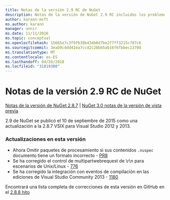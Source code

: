 ```yaml
---
title: Notas de la versión 2.9 RC de NuGet
description: Notas de la versión de NuGet 2.9 RC incluidos los problemas conocidos, correcciones de errores, las funciones agregadas y dcr.
author: karann-msft
ms.author: karann
manager: unnir
ms.date: 11/11/2016
ms.topic: conceptual
ms.openlocfilehash: 15665e7c3f9f638b434b0d7be2f7ff3215c787c6
ms.sourcegitcommit: 3eab9c4dd41ea7ccd2c28bb5ab16f6fbbec13708
ms.translationtype: MT
ms.contentlocale: es-ES
ms.lasthandoff: 04/26/2018
ms.locfileid: "31819380"
---
```

# <a name="nuget-29-rc-release-notes"></a>Notas de la versión 2.9 RC de NuGet

[Notas de la versión de NuGet 2.8.7](../release-notes/nuget-2.8.7.md) | [NuGet 3.0 notas de la versión de vista previa](../release-notes/nuget-3.0-preview.md)

2.9 de NuGet se publicó el 10 de septiembre de 2015 como una actualización a la 2.8.7 VSIX para Visual Studio 2012 y 2013.

### <a name="updates-in-this-release"></a>Actualizaciones en esta versión

* Ahora Omitir paquetes de procesamiento si sus contenidos `.nuspec` documento tiene un formato incorrecto - [PR8](https://github.com/NuGet/NuGet2/pull/8)
* Se ha corregido el control de multipartwebrequest de \r\n para escenarios de Unix/Linux - [776](https://github.com/NuGet/Home/issues/776)
* Se ha corregido la integración con eventos de compilación en las ediciones de Visual Studio Community 2013 - [1180](https://github.com/NuGet/Home/issues/1180)


Encontrará una lista completa de correcciones de esta versión en GitHub en el [2.8.8 hito](https://github.com/NuGet/Home/issues?q=milestone%3A2.8.8+is%3Aclosed)
